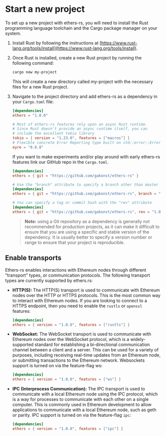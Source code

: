 # Start a new project

To set up a new project with ethers-rs, you will need to install the Rust programming language toolchain and the Cargo package manager on your system.

1. Install Rust by following the instructions at [https://www.rust-lang.org/tools/install](https://www.rust-lang.org/tools/install).
2. Once Rust is installed, create a new Rust project by running the following command:

    ```bash
    cargo new my-project
    ```

    This will create a new directory called my-project with the necessary files for a new Rust project.

3. Navigate to the project directory and add ethers-rs as a dependency in your `Cargo.toml` file:

    ```toml
    [dependencies]
    ethers = "1.0.0"

    # Most of ethers-rs features rely upon an async Rust runtime.
    # Since Rust doesn't provide an async runtime itself, you can
    # include the excellent tokio library
    tokio = { version = "1.23.0", features = ["macros"] }
    # Flexible concrete Error Reporting type built on std::error::Error with customizable Reports
    eyre = "0.6.8"
    ```

    If you want to make experiments and/or play around with early ethers-rs features link our GitHub repo in the `Cargo.toml`.

    ```toml
    [dependencies]
    ethers = { git = "https://github.com/gakonst/ethers-rs" }

    # Use the "branch" attribute to specify a branch other than master
    [dependencies]
    ethers = { git = "https://github.com/gakonst/ethers-rs", branch = "branch-name" }

    # You can specify a tag or commit hash with the "rev" attribute
    [dependencies]
    ethers = { git = "https://github.com/gakonst/ethers-rs", rev = "1.0.2" }
    ```

    > **Note:** using a Git repository as a dependency is generally not recommended
    > for production projects, as it can make it difficult to ensure that you are using
    > a specific and stable version of the dependency.
    > It is usually better to specify a version number or range to ensure that your project
    > is reproducible.

## Enable transports

Ethers-rs enables interactions with Ethereum nodes through different "transport" types, or communication protocols.
The following transport types are currently supported by ethers.rs:

- **HTTP(S):** The HTTP(S) transport is used to communicate with Ethereum nodes over the HTTP or HTTPS protocols. This is the most common way to interact with Ethereum nodes. If you are looking to connect to a HTTPS endpoint, then you need to enable the `rustls` or `openssl` features:

    ```toml
    [dependencies]
    ethers = { version = "1.0.0", features = ["rustls"] }
    ```

- **WebSocket:** The WebSocket transport is used to communicate with Ethereum nodes over the WebSocket protocol, which is a widely-supported standard for establishing a bi-directional communication channel between a client and a server. This can be used for a variety of purposes, including receiving real-time updates from an Ethereum node, or submitting transactions to the Ethereum network. Websockets support is turned on via the feature-flag ws:

    ```toml
    [dependencies]
    ethers = { version = "1.0.0", features = ["ws"] }
    ```

- **IPC (Interprocess Communication):** The IPC transport is used to communicate with a local Ethereum node using the IPC protocol, which is a way for processes to communicate with each other on a single computer. This is commonly used in Ethereum development to allow applications to communicate with a local Ethereum node, such as geth or parity. IPC support is turned on via the feature-flag `ipc`:
    ```toml
    [dependencies]
    ethers = { version = "1.0.0", features = ["ipc"] }
    ```
